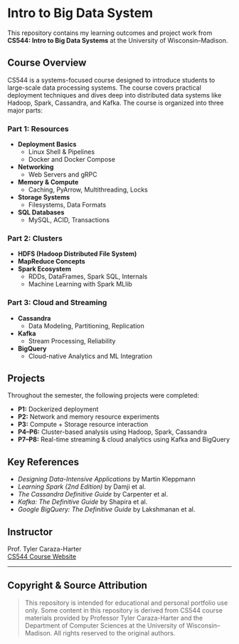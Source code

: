 # Intro to Big Data System
This repository contains my learning outcomes and project work from **CS544: Intro to Big Data Systems** at the University of Wisconsin–Madison.

## Course Overview
CS544 is a systems-focused course designed to introduce students to large-scale data processing systems. The course covers practical deployment techniques and dives deep into distributed data systems like Hadoop, Spark, Cassandra, and Kafka.
The course is organized into three major parts:

### Part 1: Resources
- **Deployment Basics**
  - Linux Shell & Pipelines
  - Docker and Docker Compose
- **Networking**
  - Web Servers and gRPC
- **Memory & Compute**
  - Caching, PyArrow, Multithreading, Locks
- **Storage Systems**
  - Filesystems, Data Formats
- **SQL Databases**
  - MySQL, ACID, Transactions

### Part 2: Clusters
- **HDFS (Hadoop Distributed File System)**
- **MapReduce Concepts**
- **Spark Ecosystem**
  - RDDs, DataFrames, Spark SQL, Internals
  - Machine Learning with Spark MLlib

### Part 3: Cloud and Streaming
- **Cassandra**
  - Data Modeling, Partitioning, Replication
- **Kafka**
  - Stream Processing, Reliability
- **BigQuery**
  - Cloud-native Analytics and ML Integration

## Projects

Throughout the semester, the following projects were completed:
- **P1:** Dockerized deployment
- **P2:** Network and memory resource experiments
- **P3:** Compute + Storage resource interaction
- **P4–P6:** Cluster-based analysis using Hadoop, Spark, Cassandra
- **P7–P8:** Real-time streaming & cloud analytics using Kafka and BigQuery

## Key References
- *Designing Data-Intensive Applications* by Martin Kleppmann
- *Learning Spark (2nd Edition)* by Damji et al.
- *The Cassandra Definitive Guide* by Carpenter et al.
- *Kafka: The Definitive Guide* by Shapira et al.
- *Google BigQuery: The Definitive Guide* by Lakshmanan et al.

## Instructor
Prof. Tyler Caraza-Harter  
[CS544 Course Website](https://tyler.caraza-harter.com/cs544/s25/schedule.html)

---
## Copyright & Source Attribution
> This repository is intended for educational and personal portfolio use only. Some content in this repository is derived from CS544 course materials provided by Professor Tyler Caraza-Harter and the Department of Computer Sciences at the University of Wisconsin–Madison. All rights reserved to the original authors.
